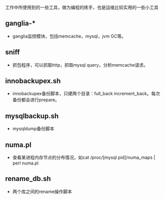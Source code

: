 工作中所使用到的一些工具，做为编程的练手，也是运维比较实用的一些小工具

ganglia-*
--------------
* ganglia监控模块，包括memcache，mysql，jvm GC等。

sniff
--------------
* 抓包程序，可以抓取http，抓取mysql query，分析memcache请求。

innobackupex.sh
--------------
* innobackupex备份脚本，只建两个目录：full_back increment_back。每次备份都会进行prepare。

mysqlbackup.sh 
-------------
* mysqldump备份脚本

numa.pl
-------------
* 查看某进程内存节点的分布情况，如cat /proc/[mysql pid]/numa_maps | perl numa.pl

rename_db.sh
-------------
* 两个库之间的rename操作脚本
